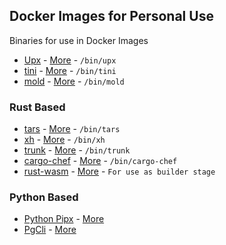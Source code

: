 ## Docker Images for Personal Use

Binaries for use in Docker Images

- [Upx](https://hub.docker.com/r/volf52/upx-minimal) - [More](./upx) - `/bin/upx`
- [tini](https://hub.docker.com/r/volf52/tini) - [More](./tini) - `/bin/tini`
- [mold](https://hub.docker.com/r/volf52/mold-fs) - [More](./mold-bin) - `/bin/mold`

### Rust Based

- [tars](https://hub.docker.com/r/volf52/tars) - [More](github.com/volf52/tars) - `/bin/tars`
- [xh](https://hub.docker.com/r/volf52/xh) - [More](./xh) - `/bin/xh`
- [trunk](https://hub.docker.com/r/volf52/rust-trunk) - [More](./trunk) - `/bin/trunk`
- [cargo-chef](https://hub.docker.com/r/volf52/cargo-chef) - [More](./cargo-chef) - `/bin/cargo-chef`
- [rust-wasm](https://hub.docker.com/r/volf52/rust-wasm) - [More](./rust-wasm-target) - `For use as builder stage`

### Python Based

- [Python Pipx](https://hub.docker.com/r/volf52/pipx) - [More](./python-pipx)
- [PgCli](https://hub.docker.com/r/volf52/pipx-pgcli) - [More](./pg_cli)
